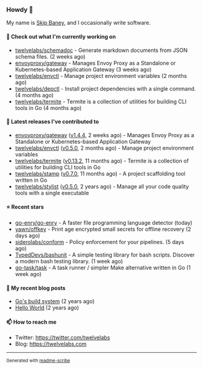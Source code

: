 ### Howdy 👋

My name is [Skip Baney](https://twelvelabs.com), and I occasionally write software.

#### 👷 Check out what I'm currently working on

- [twelvelabs/schemadoc](https://github.com/twelvelabs/schemadoc) - Generate markdown documents from JSON schema files. (2 weeks ago)
- [envoyproxy/gateway](https://github.com/envoyproxy/gateway) - Manages Envoy Proxy as a Standalone or Kubernetes-based Application Gateway (3 weeks ago)
- [twelvelabs/envctl](https://github.com/twelvelabs/envctl) - Manage project environment variables (2 months ago)
- [twelvelabs/depctl](https://github.com/twelvelabs/depctl) - Install project dependencies with a single command. (4 months ago)
- [twelvelabs/termite](https://github.com/twelvelabs/termite) - Termite is a collection of utilities for building CLI tools in Go (4 months ago)

#### 🔭 Latest releases I've contributed to

- [envoyproxy/gateway](https://github.com/envoyproxy/gateway) ([v1.4.4](https://github.com/envoyproxy/gateway/releases/tag/v1.4.4), 2 weeks ago) - Manages Envoy Proxy as a Standalone or Kubernetes-based Application Gateway
- [twelvelabs/envctl](https://github.com/twelvelabs/envctl) ([v0.5.0](https://github.com/twelvelabs/envctl/releases/tag/v0.5.0), 2 months ago) - Manage project environment variables
- [twelvelabs/termite](https://github.com/twelvelabs/termite) ([v0.13.2](https://github.com/twelvelabs/termite/releases/tag/v0.13.2), 11 months ago) - Termite is a collection of utilities for building CLI tools in Go
- [twelvelabs/stamp](https://github.com/twelvelabs/stamp) ([v0.7.0](https://github.com/twelvelabs/stamp/releases/tag/v0.7.0), 11 months ago) - A project scaffolding tool written in Go
- [twelvelabs/stylist](https://github.com/twelvelabs/stylist) ([v0.5.0](https://github.com/twelvelabs/stylist/releases/tag/v0.5.0), 2 years ago) - Manage all your code quality tools with a single executable

#### ⭐ Recent stars

- [go-enry/go-enry](https://github.com/go-enry/go-enry) - A faster file programming language detector (today)
- [yawn/offkey](https://github.com/yawn/offkey) - Print age encrypted small secrets for offline recovery (2 days ago)
- [siderolabs/conform](https://github.com/siderolabs/conform) - Policy enforcement for your pipelines. (5 days ago)
- [TypedDevs/bashunit](https://github.com/TypedDevs/bashunit) - A simple testing library for bash scripts. Discover a modern bash testing library. (1 week ago)
- [go-task/task](https://github.com/go-task/task) - A task runner / simpler Make alternative written in Go (1 week ago)

#### 📜 My recent blog posts

- [Go&#39;s build system](https://twelvelabs.com/2023/01/02/go-build-system/) (2 years ago)
- [Hello World](https://twelvelabs.com/2022/11/20/hello-world/) (2 years ago)

#### 📫 How to reach me

- Twitter: <https://twitter.com/twelvelabs>
- Blog: <https://twelvelabs.com>

---

<sup>Generated with [readme-scribe](https://github.com/muesli/readme-scribe)</sup>

